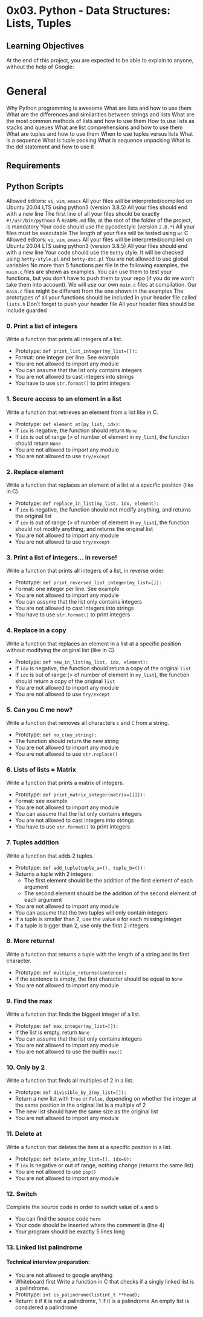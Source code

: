 # 0x03. Python - Data Structures: Lists, Tuples

## Learning Objectives
At the end of this project, you are expected to be able to explain to anyone, without the help of Google:

# General
Why Python programming is awesome
What are lists and how to use them
What are the differences and similarities between strings and lists
What are the most common methods of lists and how to use them
How to use lists as stacks and queues
What are list comprehensions and how to use them
What are tuples and how to use them
When to use tuples versus lists
What is a sequence
What is tuple packing
What is sequence unpacking
What is the del statement and how to use it

## Requirements

## Python Scripts
Allowed editors: `vi`, `vim`, `emacs`
All your files will be interpreted/compiled on Ubuntu 20.04 LTS using python3 (version 3.8.5)
All your files should end with a new line
The first line of all your files should be exactly `#!/usr/bin/python3`
A `README.md` file, at the root of the folder of the project, is mandatory
Your code should use the pycodestyle (version `2.8.*`)
All your files must be executable
The length of your files will be tested using `wc`
C
Allowed editors: `vi`, `vim`, `emacs`
All your files will be interpreted/compiled on Ubuntu 20.04 LTS using python3 (version 3.8.5)
All your files should end with a new line
Your code should use the `Betty` style. It will be checked using `betty-style.pl` and `betty-doc.pl`
You are not allowed to use global variables
No more than 5 functions per file
In the following examples, the `main.c` files are shown as examples. You can use them to test your functions, but you don’t have to push them to your repo (if you do we won’t take them into account). We will use our own `main.c` files at compilation. Our `main.c` files might be different from the one shown in the examples
The prototypes of all your functions should be included in your header file called `lists.h`
Don’t forget to push your header file
All your header files should be include guarded


### 0. Print a list of integers
Write a function that prints all integers of a list.
* Prototype: `def print_list_integer(my_list=[]):`
* Format: one integer per line. See example
* You are not allowed to import any module
* You can assume that the list only contains integers
* You are not allowed to cast integers into strings
* You have to use `str.format()` to print integers


### 1. Secure access to an element in a list
Write a function that retrieves an element from a list like in C.
* Prototype: `def element_at(my_list, idx):`
* If `idx` is negative, the function should return `None`
* If `idx` is out of range (> of number of element in `my_list`), the function should return `None`
* You are not allowed to import any module
* You are not allowed to use `try/except`

### 2. Replace element
Write a function that replaces an element of a list at a specific position (like in C).
* Prototype: `def replace_in_list(my_list, idx, element):`
* If `idx` is negative, the function should not modify anything, and returns the original list
* If `idx` is out of range (> of number of element in `my_list`), the function should not modify anything, and returns the original list
* You are not allowed to import any module
* You are not allowed to use `try/except`

### 3. Print a list of integers... in reverse!
Write a function that prints all integers of a list, in reverse order.
* Prototype: `def print_reversed_list_integer(my_list=[]):`
* Format: one integer per line. See example
* You are not allowed to import any module
* You can assume that the list only contains integers
* You are not allowed to cast integers into strings
* You have to use `str.format()` to print integers

### 4. Replace in a copy
Write a function that replaces an element in a list at a specific position without modifying the original list (like in C).
* Prototype: `def new_in_list(my_list, idx, element):`
* If `idx` is negative, the function should return a copy of the original `list`
* If `idx` is out of range (> of number of element in `my_list`), the function should return a copy of the original `list`
* You are not allowed to import any module
* You are not allowed to use `try/except`

### 5. Can you C me now?
Write a function that removes all characters `c` and `C` from a string.
* Prototype: `def no_c(my_string):`
* The function should return the new string
* You are not allowed to import any module
* You are not allowed to use `str.replace()`

### 6. Lists of lists = Matrix
Write a function that prints a matrix of integers.
* Prototype: `def print_matrix_integer(matrix=[[]]):`
* Format: see example
* You are not allowed to import any module
* You can assume that the list only contains integers
* You are not allowed to cast integers into strings
* You have to use `str.format()` to print integers

### 7. Tuples addition
Write a function that adds 2 tuples.
* Prototype: `def add_tuple(tuple_a=(), tuple_b=()):`
* Returns a tuple with 2 integers:
	* The first element should be the addition of the first element of each argument
	* The second element should be the addition of the second element of each argument
* You are not allowed to import any module
* You can assume that the two tuples will only contain integers
* If a tuple is smaller than 2, use the value `0` for each missing integer
* If a tuple is bigger than 2, use only the first 2 integers

### 8. More returns!
Write a function that returns a tuple with the length of a string and its first character.
* Prototype: `def multiple_returns(sentence):`
* If the sentence is empty, the first character should be equal to `None`
* You are not allowed to import any module

### 9. Find the max
Write a function that finds the biggest integer of a list.
* Prototype: `def max_integer(my_list=[]):`
* If the list is empty, return `None`
* You can assume that the list only contains integers
* You are not allowed to import any module
* You are not allowed to use the builtin `max()`

### 10. Only by 2
Write a function that finds all multiples of 2 in a list.
* Prototype: `def divisible_by_2(my_list=[]):`
* Return a new list with `True` or `False`, depending on whether the integer at the same position in the original list is a multiple of 2
* The new list should have the same size as the original list
* You are not allowed to import any module

### 11. Delete at
Write a function that deletes the item at a specific position in a list.
* Prototype: `def delete_at(my_list=[], idx=0):`
* If `idx` is negative or out of range, nothing change (returns the same list)
* You are not allowed to use `pop()`
* You are not allowed to import any module 

###  12. Switch
Complete the source code in order to switch value of `a` and `b`
* You can find the source code `here`
* Your code should be inserted where the comment is (line 4)
* Your program should be exactly 5 lines long

### 13. Linked list palindrome
#### Technical interview preparation:
* You are not allowed to google anything
* Whiteboard first
Write a function in C that checks if a singly linked list is a palindrome.
* Prototype: `int is_palindrome(listint_t **head);`
* Return: `0` if it is not a palindrome, 1 if it is a palindrome
An empty list is considered a palindrome 

